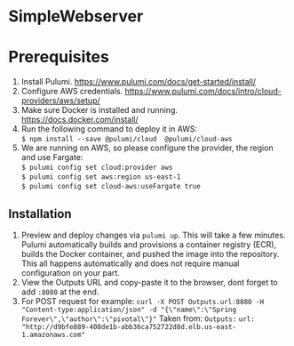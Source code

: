 # SimpleWebserver

# Prerequisites
1. Install Pulumi.  https://www.pulumi.com/docs/get-started/install/  
2. Configure AWS credentials. https://www.pulumi.com/docs/intro/cloud-providers/aws/setup/  
3. Make sure Docker is installed and running.  https://docs.docker.com/install/
4. Run the following command to deploy it in AWS:  
   `$ npm install --save @pulumi/cloud  @pulumi/cloud-aws`  
5. We are running on AWS, so please configure the provider, the region and use Fargate:    
   `$ pulumi config set cloud:provider aws`    
   `$ pulumi config set aws:region us-east-1`   
   `$ pulumi config set cloud-aws:useFargate true`   

## Installation  

1. Preview and deploy changes via `pulumi up`. This will take a few minutes. 
   Pulumi automatically builds and provisions a container registry (ECR), builds the Docker container,
   and pushed the image into the repository. 
   This all happens automatically and does not require manual configuration on your part.  
2. View the Outputs URL and copy-paste it to the browser, dont forget to add `:8080` at the end.
3. For POST request for example:
   `curl -X POST Outputs.url:8080 -H "Content-type:application/json" -d "{\"name\":\"Spring Forever\",\"author\":\"pivotal\"}"`
   Taken from:
   `Outputs:`
    `url: "http://d9bfe889-408de1b-abb36ca752722d8d.elb.us-east-1.amazonaws.com"`
   
